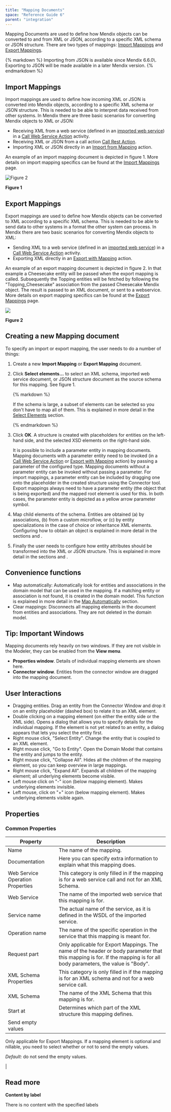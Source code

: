 ```yaml
---
title: "Mapping Documents"
space: "Reference Guide 6"
parent: "integration"
---
```



Mapping Documents are used to define how Mendix objects can be converted to and from XML or JSON, according to a specific XML schema or JSON structure. There are two types of mappings: [Import Mappings](import-mappings) and [Export Mappings](export-mappings).

<div class="alert alert-info">{% markdown %}
Importing from JSON is available since Mendix 6.6.0\. Exporting to JSON will be made available in a later Mendix version.
{% endmarkdown %}</div>

## Import Mappings

Import mappings are used to define how incoming XML or JSON is converted into Mendix objects, according to a specific XML schema or JSON structure. This is needed to be able to interpret data received from other systems. In Mendix there are three basic scenarios for converting Mendix objects to XML or JSON:

*   Receiving XML from a web service (defined in an [imported web service](consumed-web-service)) in a [Call Web Service Action](call-web-service-action) activity.
*   Receiving XML or JSON from a call action [Call Rest Action](call-rest-action).
*   Importing XML or JSON directly in an [Import from Mapping](import-mapping-action) action. 

An example of an import mapping document is depicted in figure 1\. More details on import mapping specifics can be found at the [Import Mappings](import-mappings) page.

![Figure 2](attachments/16713725/16843933.png)

**Figure 1**

## Export Mappings

Export mappings are used to define how Mendix objects can be converted to XML according to a specific XML schema. This is needed to be able to send data to other systems in a format the other system can process. In Mendix there are two basic scenarios for converting Mendix objects to XML:

*   Sending XML to a web service (defined in an [imported web service](consumed-web-service)) in a [Call Web Service Action](call-web-service-action) activity.
*   Exporting XML directly in an [Export with Mapping](export-mapping-action) action. 

An example of an export mapping document is depicted in figure 2. In that example a Cheesecake entity will be passed when the export mapping is called. Subsequently the Topping entities will be fetched by following the "Topping_Cheesecake" association from the passed Cheesecake Mendix object. The result is passed to an XML document, or sent to a webservice. More details on export mapping specifics can be found at the [Export Mappings](export-mappings) page.

![](attachments/16713726/16843940.png)

**Figure 2**

## Creating a new Mapping document

To specify an import or export mapping, the user needs to do a number of things:

1.  Create a new **Import Mapping** or **Export Mapping** document.

2.  Click **Select elements...** to select an XML schema, imported web service document, or JSON structure document as the source schema for this mapping. See figure 1.

    <div class="alert alert-info">{% markdown %}

    If the schema is large, a subset of elements can be selected so you don't have to map all of them. This is explained in more detail in the [Select Elements](select--elements) section.

    {% endmarkdown %}</div>
3.  Click **OK**. A structure is created with placeholders for entities on the left-hand side, and the selected XSD elements on the right-hand side.

    It is possible to include a parameter entity in mapping documents. Mapping documents with a parameter entity need to be invoked (in a [Call Web Service Action](call-web-service-action) or [Export with Mapping](export-mapping-action) action) by passing a parameter of the configured type. Mapping documents without a parameter entity can be invoked without passing a parameter. For import mappings, a parameter entity can be included by dragging one onto the placeholder in the created structure using the Connector tool. Export mappings always need to have a parameter entity (the object that is being exported) and the mapped root element is used for this. In both cases, the parameter entity is depicted as a yellow arrow parameter symbol.

4.  Map child elements of the schema. Entities are obtained (a) by associations, (b) from a custom microflow, or (c) by entity specializations in the case of choice or inheritance XML elements. Configuring how to obtain an object is explained in more detail in the sections and .

5.  Finally the user needs to configure how entity attributes should be transformed into the XML or JSON structure. This is explained in more detail in the sections and .

## Convenience functions

*   Map automatically: Automatically look for entities and associations in the domain model that can be used in the mapping. If a matching entity or association is not found, it is created in the domain model. This function is explained in more detail in the [Map Automatically](map-automatically) section.
*   Clear mappings: Disconnects all mapping elements in the document from entities and associations. They are not deleted in the domain model.

## Tip: Important Windows

Mapping documents rely heavily on two windows. If they are not visible in the Modeler, they can be enabled from the **View menu**.

*   **Properties window**. Details of individual mapping elements are shown here.
*   **Connector window**. Entities from the connector window are dragged into the mapping document.

## User Interactions

*   Dragging entities. Drag an entity from the Connector Window and drop it on an entity placeholder (dashed box) to relate it to an XML element. 
*   Double clicking on a mapping element (on either the entity side or the XML side). Opens a dialog that allows you to specify details for the individual mapping. If the element is not yet related to an entity, a dialog appears that lets you select the entity first.
*   Right mouse click, "Select Entity". Change the entity that is coupled to an XML element.
*   Right mouse click, "Go to Entity". Open the Domain Model that contains the entity and jumps to the entity.
*   Right mouse click, "Collapse All". Hides all the children of the mapping element, so you can keep overview in large mappings.
*   Right mouse click, "Expand All". Expands all children of the mapping element; all underlying elements become visible.
*   Left mouse click on "-" icon (below mapping element). Makes underlying elements invisible.
*   Left mouse, click on "+" icon (below mapping element). Makes underlying elements visible again.

## Properties

### Common Properties

| Property | Description |
| --- | --- |
| Name | The name of the mapping. |
| Documentation | Here you can specify extra information to explain what this mapping does. |
| Web Service Operation Properties | This category is only filled in if the mapping is for a web service call and not for an XML Schema. |
| Web Service | The name of the imported web service that this mapping is for. |
| Service name | The actual name of the service, as it is defined in the WSDL of the imported service. |
| Operation name | The name of the specific operation in the service that this mapping is meant for. |
| Request part | Only applicable for Export Mappings. The name of the header or body parameter that this mapping is for. If the mapping is for all body parameters, the value is "Body". |
| XML Schema Properties | This category is only filled in if the mapping is for an XML schema and not for a web service call. |
| XML Schema | The name of the XML Schema that this mapping is for. |
| Start at | Determines which part of the XML structure this mapping defines. |
| Send empty values |

Only applicable for Export Mappings. If a mapping element is optional and nillable, you need to select whether or not to send the empty values.

_Default:_ do not send the empty values.

 |

## Read more

**Content by label**

There is no content with the specified labels
